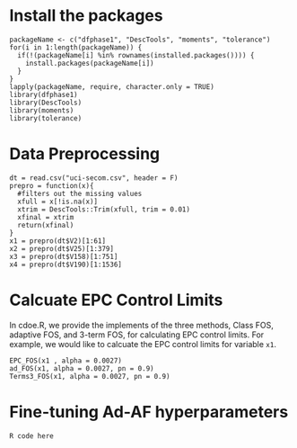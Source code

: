 # Install the packages

```{r}
packageName <- c("dfphase1", "DescTools", "moments", "tolerance")
for(i in 1:length(packageName)) {
  if(!(packageName[i] %in% rownames(installed.packages()))) {
    install.packages(packageName[i])
  }
}
lapply(packageName, require, character.only = TRUE)
library(dfphase1)
library(DescTools)
library(moments)
library(tolerance)
```

# Data Preprocessing

```{r}
dt = read.csv("uci-secom.csv", header = F)
prepro = function(x){
  #filters out the missing values
  xfull = x[!is.na(x)]
  xtrim = DescTools::Trim(xfull, trim = 0.01)
  xfinal = xtrim
  return(xfinal)
}
x1 = prepro(dt$V2)[1:61]
x2 = prepro(dt$V25)[1:379] 
x3 = prepro(dt$V158)[1:751]
x4 = prepro(dt$V190)[1:1536]
```

# Calcuate EPC Control Limits

In cdoe.R, we provide the implements of the three methods, Class FOS, adaptive FOS, and 3-term FOS, for calculating EPC control limits.
For example, we would like to calcuate the EPC control limits for variable `x1`.

```{r}
EPC_FOS(x1 , alpha = 0.0027)
ad_FOS(x1, alpha = 0.0027, pn = 0.9)
Terms3_FOS(x1, alpha = 0.0027, pn = 0.9)
```

# Fine-tuning Ad-AF hyperparameters

```{r}
R code here
```
